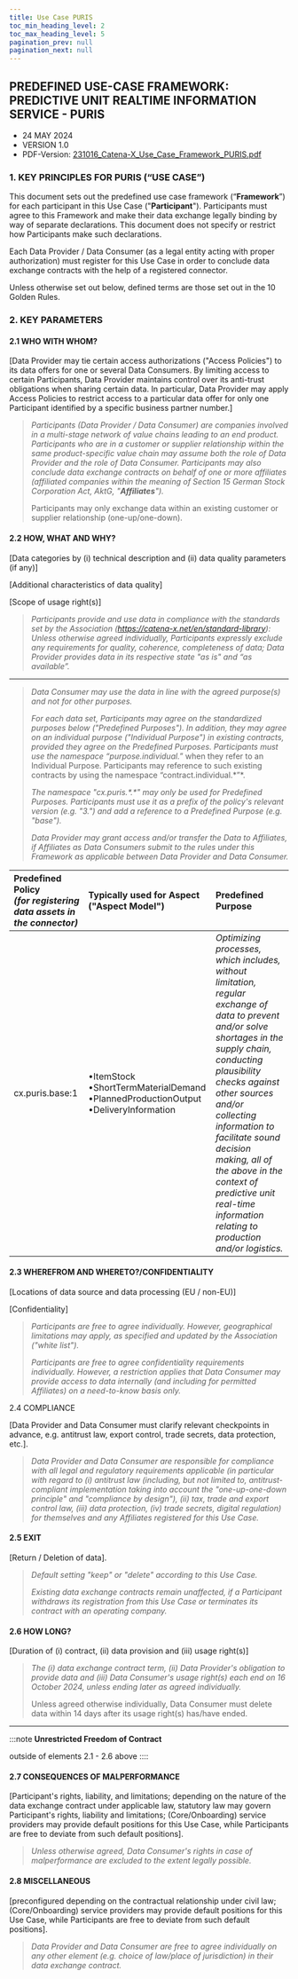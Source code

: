 ```yaml
---
title: Use Case PURIS
toc_min_heading_level: 2
toc_max_heading_level: 5
pagination_prev: null
pagination_next: null
---
```


## PREDEFINED USE-CASE FRAMEWORK: PREDICTIVE UNIT REALTIME INFORMATION SERVICE - PURIS

- 24 MAY 2024
- VERSION 1.0
- PDF-Version: [231016_Catena-X_Use_Case_Framework_PURIS.pdf](./assets/231016_Catena-X_Use_Case_Framework_PURIS.pdf)

### 1. KEY PRINCIPLES FOR PURIS (“USE CASE”)

This document sets out the predefined use case framework (“**Framework**”) for each participant in this Use Case ("**Participant**"). Participants must agree to this Framework and make their data exchange legally binding by way of separate declarations. This document does not specify or restrict how Participants make such declarations.

Each Data Provider / Data Consumer (as a legal entity acting with proper authorization) must register for this Use Case in order to conclude data exchange contracts with the help of a registered connector.

Unless otherwise set out below, defined terms are those set out in the 10 Golden Rules.

### 2. KEY PARAMETERS

#### 2.1 WHO WITH WHOM?

[Data Provider may tie certain access authorizations ("Access Policies") to its data offers for one or several Data Consumers. By limiting access to certain Participants, Data Provider maintains control over its anti-trust obligations when sharing certain data. In particular, Data Provider may apply Access Policies to restrict access to a particular data offer for only one Participant identified by a specific business partner number.]

> *Participants (Data Provider / Data Consumer) are companies involved in a multi-stage network of value chains leading to an end product. Participants who are in a customer or supplier relationship within the same product-specific value chain may assume both the role of Data Provider and the role of Data Consumer. Participants may also conclude data exchange contracts on behalf of one or more affiliates (affiliated companies within the meaning of Section 15 German Stock Corporation Act, AktG, "**Affiliates**").*
>
> Participants may only exchange data within an existing customer or supplier relationship (one-up/one-down).

#### 2.2 HOW, WHAT AND WHY?

[Data categories by (i) technical description and (ii) data quality parameters (if any)]

[Additional characteristics of data quality]

[Scope of usage right(s)]

> *Participants provide and use data in compliance with the standards set by the Association (https://catena-x.net/en/standard-library): Unless otherwise agreed individually, Participants expressly exclude any requirements for quality, coherence, completeness of data; Data Provider provides data in its respective state "as is" and “as available”.*

---

> *Data Consumer may use the data in line with the agreed purpose(s) and not for other purposes.*
>
> *For each data set, Participants may agree on the standardized purposes below ("Predefined Purposes"). In addition, they may agree on an individual purpose ("Individual Purpose") in existing contracts, provided they agree on the Predefined Purposes. Participants must use the namespace “purpose.individual.*” when they refer to an Individual Purpose. Participants may reference to such existing contracts by using the namespace “contract.individual.\*”*.
>
> *The namespace "cx.puris.\*.\*" may only be used for Predefined Purposes. Participants must use it as a prefix of the policy's relevant version (e.g. "3.") and add a reference to a Predefined Purpose (e.g. "base").*
>
> *Data Provider may grant access and/or transfer the Data to Affiliates, if Affiliates as Data Consumers submit to the rules under this Framework as applicable between Data Provider and Data Consumer.*

| **Predefined Policy**<br />*(for registering data assets in the connector)* | **Typically used for Aspect ("Aspect Model")** | Predefined Purpose |
|:----------|:----------|:----------|
| cx.puris.base:1 | &bull;ItemStock<br />&bull;ShortTermMaterialDemand<br />&bull;PlannedProductionOutput<br />&bull;DeliveryInformation | *Optimizing processes, which includes, without limitation, regular exchange of data to prevent and/or solve shortages in the supply chain, conducting plausibility checks against other sources and/or collecting information to facilitate sound decision making, all of the above in the context of predictive unit real-time information relating to production and/or logistics.* |

#### 2.3 WHEREFROM AND WHERETO?/CONFIDENTIALITY

[Locations of data source and data processing (EU / non-EU)]

[Confidentiality]

> *Participants are free to agree individually. However, geographical limitations may apply, as specified and updated by the Association ("white list").*
>
> *Participants are free to agree confidentiality requirements individually. However, a restriction applies that Data Consumer may provide access to data internally (and including for permitted Affiliates) on a need-to-know basis only.*

2.4 COMPLIANCE

[Data Provider and Data Consumer must clarify relevant checkpoints in advance, e.g. antitrust law, export control, trade secrets, data protection, etc.].

> *Data Provider and Data Consumer are responsible for compliance with all legal and regulatory requirements applicable (in particular with regard to (i) antitrust law (including, but not limited to, antitrust-compliant implementation taking into account the "one-up-one-down principle" and "compliance by design"), (ii) tax, trade and export control law, (iii) data protection, (iv) trade secrets, digital regulation) for themselves and any Affiliates registered for this Use Case.*

#### 2.5 EXIT

[Return / Deletion of data].

> *Default setting "keep" or "delete" according to this Use Case.*
>
> *Existing data exchange contracts remain unaffected, if a Participant withdraws its registration from this Use Case or terminates its contract with an operating company.*

#### 2.6 HOW LONG?

[Duration of (i) contract, (ii) data provision and (iii) usage right(s)]

> *The (i) data exchange contract term, (ii) Data Provider's obligation to provide data and (iii) Data Consumer's usage right(s) each end on 16 October 2024, unless ending later as agreed individually.*
>
> Unless agreed otherwise individually, Data Consumer must delete data within 14 days after its usage right(s) has/have ended.

---

:::note
**Unrestricted Freedom of Contract**

outside of elements 2.1 - 2.6 above
::::

#### 2.7 CONSEQUENCES OF MALPERFORMANCE

[Participant's rights, liability, and limitations; depending on the nature of the data exchange contract under applicable law, statutory law may govern Participant's rights, liability and limitations; (Core/Onboarding) service providers may provide default positions for this Use Case, while Participants are free to deviate from such default positions].

> *Unless otherwise agreed, Data Consumer's rights in case of malperformance are excluded to the extent legally possible.*

#### 2.8 MISCELLANEOUS

[preconfigured depending on the contractual relationship under civil law; (Core/Onboarding) service providers may provide default positions for this Use Case, while Participants are free to deviate from such default positions].

> *Data Provider and Data Consumer are free to agree individually on any other element (e.g. choice of law/place of jurisdiction) in their data exchange contract.*
